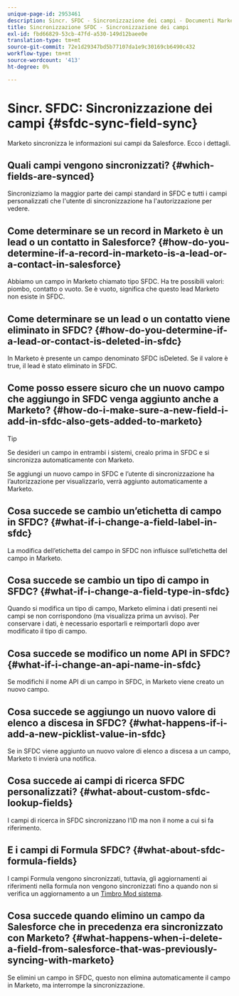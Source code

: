```yaml
---
unique-page-id: 2953461
description: Sincr. SFDC - Sincronizzazione dei campi - Documenti Marketo - Documentazione del prodotto
title: Sincronizzazione SFDC - Sincronizzazione dei campi
exl-id: fbd66829-53cb-47fd-a530-149d12baee0e
translation-type: tm+mt
source-git-commit: 72e1d29347bd5b77107da1e9c30169cb6490c432
workflow-type: tm+mt
source-wordcount: '413'
ht-degree: 0%

---
```


# Sincr. SFDC: Sincronizzazione dei campi {#sfdc-sync-field-sync}

Marketo sincronizza le informazioni sui campi da Salesforce. Ecco i dettagli.

## Quali campi vengono sincronizzati? {#which-fields-are-synced}

Sincronizziamo la maggior parte dei campi standard in SFDC e tutti i campi personalizzati che l&#39;utente di sincronizzazione ha l&#39;autorizzazione per vedere.

## Come determinare se un record in Marketo è un lead o un contatto in Salesforce? {#how-do-you-determine-if-a-record-in-marketo-is-a-lead-or-a-contact-in-salesforce}

Abbiamo un campo in Marketo chiamato tipo SFDC. Ha tre possibili valori: piombo, contatto o vuoto. Se è vuoto, significa che questo lead Marketo non esiste in SFDC.

## Come determinare se un lead o un contatto viene eliminato in SFDC? {#how-do-you-determine-if-a-lead-or-contact-is-deleted-in-sfdc}

In Marketo è presente un campo denominato SFDC isDeleted. Se il valore è true, il lead è stato eliminato in SFDC.

## Come posso essere sicuro che un nuovo campo che aggiungo in SFDC venga aggiunto anche a Marketo? {#how-do-i-make-sure-a-new-field-i-add-in-sfdc-also-gets-added-to-marketo}

>[!TIP]
>
>Se desideri un campo in entrambi i sistemi, crealo prima in SFDC e si sincronizza automaticamente con Marketo.

Se aggiungi un nuovo campo in SFDC e l’utente di sincronizzazione ha l’autorizzazione per visualizzarlo, verrà aggiunto automaticamente a Marketo.

## Cosa succede se cambio un’etichetta di campo in SFDC? {#what-if-i-change-a-field-label-in-sfdc}

La modifica dell’etichetta del campo in SFDC non influisce sull’etichetta del campo in Marketo.

## Cosa succede se cambio un tipo di campo in SFDC? {#what-if-i-change-a-field-type-in-sfdc}

Quando si modifica un tipo di campo, Marketo elimina i dati presenti nei campi se non corrispondono (ma visualizza prima un avviso). Per conservare i dati, è necessario esportarli e reimportarli dopo aver modificato il tipo di campo.

## Cosa succede se modifico un nome API in SFDC? {#what-if-i-change-an-api-name-in-sfdc}

Se modifichi il nome API di un campo in SFDC, in Marketo viene creato un nuovo campo.

## Cosa succede se aggiungo un nuovo valore di elenco a discesa in SFDC? {#what-happens-if-i-add-a-new-picklist-value-in-sfdc}

Se in SFDC viene aggiunto un nuovo valore di elenco a discesa a un campo, Marketo ti invierà una notifica.

## Cosa succede ai campi di ricerca SFDC personalizzati? {#what-about-custom-sfdc-lookup-fields}

I campi di ricerca in SFDC sincronizzano l’ID ma non il nome a cui si fa riferimento.

## E i campi di Formula SFDC? {#what-about-sfdc-formula-fields}

I campi Formula vengono sincronizzati, tuttavia, gli aggiornamenti ai riferimenti nella formula non vengono sincronizzati fino a quando non si verifica un aggiornamento a un [Timbro Mod sistema](https://help.salesforce.com/apex/HTViewSolution?id=000193203&amp;language=en_US).

## Cosa succede quando elimino un campo da Salesforce che in precedenza era sincronizzato con Marketo? {#what-happens-when-i-delete-a-field-from-salesforce-that-was-previously-syncing-with-marketo}

Se elimini un campo in SFDC, questo non elimina automaticamente il campo in Marketo, ma interrompe la sincronizzazione.
